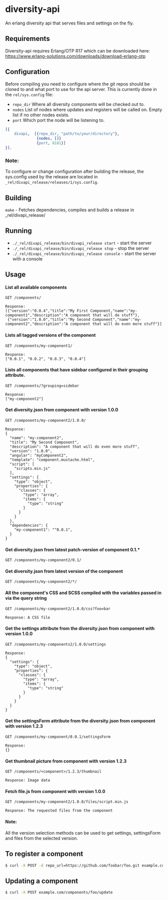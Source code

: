# diversity-api

An erlang diversity api that serves files and settings on the fly.

## Requirements

Diversity-api requires Erlang/OTP R17 which can be downloaded here:  
https://www.erlang-solutions.com/downloads/download-erlang-otp

## Configuration

Before compiling you need to configure where the git repos should be cloned to and
what port to use for the api server. This is currently done in the `rel/sys.config` file:

- ``` repo_dir ``` Where all diversity components will be checked out to.
- ``` nodes ``` List of nodes where updates and registers will be called on. Empty list if no other nodes exists.
- ``` port ``` Which port the node will be listening to.

```Erlang
[{
    divapi,  [{repo_dir, "path/to/your/directory"},
              {nodes, []}
              {port, 8181}]
}].
```
### Note:
To configure or change configuration after building the release, the sys.config used by the release are located in
`_rel/divapi_release/releases/1/sys.config`.

## Building
`make` - Fetches dependencies, compiles and builds a release in _rel/divapi_release/

## Running
- `./_rel/divapi_release/bin/divapi_release start` - start the server
- `./_rel/divapi_release/bin/divapi_release stop`  - stop the server
- `./_rel/divapi_release/bin/divapi_release console`  - start the server with a console

## Usage


#### List all available components
```
GET /components/

Response:
[{"version":"0.0.4","title":"My First Component,"name":"my-component1","description":"A component that will do stuff"},
 {"version":"1.0.0","title":"My Second Component","name":"my-component2","description":"A component that will do even more stuff"}]
```
#### Lists all tagged versions of the component
```
GET /components/my-component1/

Response:
["0.0.1", "0.0.2", "0.0.3", "0.0.4"]
```

#### Lists all components that have sidebar configured in their grouping attribute.
```
GET /components/?grouping=sidebar

Response:
["my-component2"]
```
#### Get diversity.json from component with version 1.0.0
```
GET /components/my-component2/1.0.0/

Response:
{
  "name": "my-component2",
  "title": "My Second Component",
  "description": "A component that will do even more stuff",
  "version": "1.0.0",
  "angular": "myComponent2",
  "template": "component.mustache.html",
  "script": [
    "scripts.min.js"
  ],
  "settings": {
    "type": "object",
    "properties": {
      "classes": {
        "type": "array",
        "items": {
          "type": "string"
        }
      }
    }
  },
  "dependencies": {
    "my-component1": "^0.0.1",
  }
}
```
#### Get diversity.json from latest patch-version of component 0.1.*
```
GET /components/my-component2/0.1/
```
#### Get diversity.json from latest version of the component
```
GET /components/my-component2/*/
```
#### All the component's CSS and SCSS compiled with the variables passed in via the query string
```
GET /components/my-component2/1.0.0/css?foo=bar

Response: A CSS file
```
#### Get the settings attribute from the diversity.json from component with version 1.0.0
```
GET /components/my-components2/1.0.0/settings

Response:
{
  "settings": {
    "type": "object",
    "properties": {
      "classes": {
        "type": "array",
        "items": {
          "type": "string"
        }
      }
    }
  }
}
```
#### Get the settingsForm attribute from the diversity.json from component with version 1.2.3
```
GET /components/my-component/0.0.1/settingsForm

Response:
{}
```
#### Get thumbnail picture from component with version 1.2.3
```
GET /components/<component>/1.2.3/thumbnail

Response: Image data
```
#### Fetch file.js from component with version 1.0.0
```
GET /components/my-component2/1.0.0/files/script.min.js

Response: The requested files from the component
```

#### Note:
All the version selection methods can be used to get settings, settingsForm and files from the selected version.


## To register a component
```sh
$ curl -X POST -d repo_url=https://github.com/foobar/foo.git example.com/components/foo/register
```
## Updating a component

```sh
$ curl -X POST example.com/components/foo/update
```
